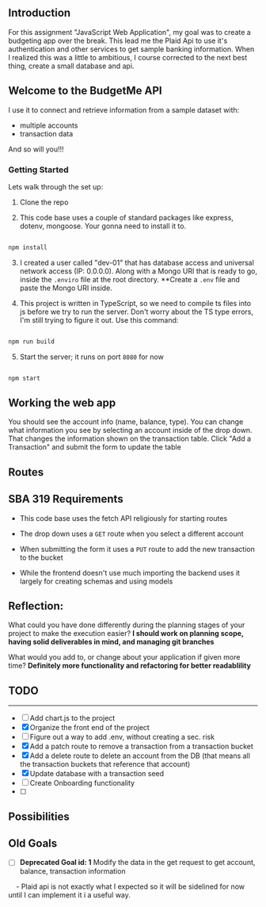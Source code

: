 ## Introduction

For this assignment "JavaScript Web Application", my goal was to create a budgeting app over the break. This lead me the Plaid Api to use it's authentication and other services to get sample banking information. When I realized this was a little to ambitious, I course corrected to the next best thing, create a small database and api.  

## Welcome to the BudgetMe API  

I use it to connect and retrieve information from a sample dataset with:
- multiple accounts
- transaction data

And so will you!!!

### Getting Started

  

Lets walk through the set up:

1. Clone the repo
  



2. This code base uses a couple of standard packages like express, dotenv, mongoose. Your gonna need to install it to.

```bash

npm install

```

3. I created a user called "dev-01" that has database access and universal network access (IP: 0.0.0.0). Along with a Mongo URI that is ready to go, inside the `.enviro` file at the root directory. **Create a `.env` file and paste the Mongo URI inside.

4. This project is written in TypeScript, so we need to compile ts files into js before we try to run the server. Don't worry about the TS type errors, I'm still trying to figure it out. Use this command:
```bash

npm run build

```

5. Start the server; it runs on port `8080` for now  

```bash

npm start

```

## Working the web app

You should see the account info (name, balance, type). You can change what information you see by selecting an account inside of the drop down. That changes the information shown on the transaction table. Click "Add a Transaction" and submit the form to update the table



## Routes





## SBA 319 Requirements

- This code base uses the fetch API religiously for starting routes

- The drop down uses a `GET` route when you select a different account

- When submitting the form it uses a `PUT` route to add the new transaction to the bucket

- While the frontend doesn't use much importing the backend uses it largely for creating schemas and using models

## Reflection:


What could you have done differently during the planning stages of your project to make the execution easier? **I should work on planning scope, having solid deliverables in mind, and managing git branches**


What would you add to, or change about your application if given more time? **Definitely more functionality and refactoring for better readablility**

  
  

## TODO
---
- [ ] Add chart.js to the project
- [X] Organize the front end of the project
- [ ] Figure out a way to add .env, without creating a sec. risk
- [X] Add a patch route to remove a transaction from a transaction bucket
- [X] Add a delete route to delete an account from the DB (that means all the transaction buckets that reference that account)  
- [X] Update database with a transaction seed 
- [ ] Create Onboarding functionality 
- [ ] 

  
  

## Possibilities



  

## Old Goals

  

- [ ] **Deprecated Goal id: 1** Modify the data in the get request to get account, balance, transaction information

    - Plaid api is not exactly what I expected so it will be sidelined for now until I can implement it i a useful way.

